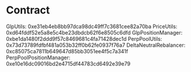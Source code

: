 # Contract

GlpUtils: 0xe31eb4eb8bb97dca98dc49ff7c3681cee82a70ba
PriceUtils: 0xd64fddf52e5a8e5c4be23dbdcb62f6e8505c6dfd 
GlpPositionManager: 0xbe1da1480f2ddd9f57c8469681c4fa71428dec1d
PerpPoolUtils: 0x73d73789fdfbf481a053b32ff0b62fe0937f76a7
DeltaNeutralRebalancer: 0xc85075ca7811b649647d85bb3051ee4f5c7a341f
PerpPoolPositionManager: 0xe10e16dc09016bd2e4715df44783cd6492e39e79




